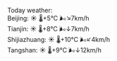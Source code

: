 Today weather:  
Beijing: ☀️   🌡️+5°C 🌬️↘7km/h  
Tianjin: ☀️   🌡️+8°C 🌬️↓7km/h  
Shijiazhuang: ☀️   🌡️+10°C 🌬️↙4km/h  
Tangshan: ☀️   🌡️+9°C 🌬️↓12km/h  

